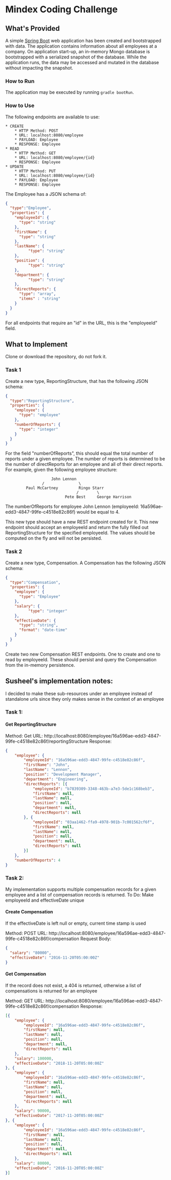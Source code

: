 # Mindex Coding Challenge
## What's Provided
A simple [Spring Boot](https://projects.spring.io/spring-boot/) web application has been created and bootstrapped 
with data. The application contains information about all employees at a company. On application start-up, an in-memory 
Mongo database is bootstrapped with a serialized snapshot of the database. While the application runs, the data may be
accessed and mutated in the database without impacting the snapshot.

### How to Run
The application may be executed by running `gradle bootRun`.

### How to Use
The following endpoints are available to use:
```
* CREATE
    * HTTP Method: POST 
    * URL: localhost:8080/employee
    * PAYLOAD: Employee
    * RESPONSE: Employee
* READ
    * HTTP Method: GET 
    * URL: localhost:8080/employee/{id}
    * RESPONSE: Employee
* UPDATE
    * HTTP Method: PUT 
    * URL: localhost:8080/employee/{id}
    * PAYLOAD: Employee
    * RESPONSE: Employee
```
The Employee has a JSON schema of:
```json
{
  "type":"Employee",
  "properties": {
    "employeeId": {
      "type": "string"
    },
    "firstName": {
      "type": "string"
    },
    "lastName": {
          "type": "string"
    },
    "position": {
          "type": "string"
    },
    "department": {
          "type": "string"
    },
    "directReports": {
      "type": "array",
      "items" : "string"
    }
  }
}
```
For all endpoints that require an "id" in the URL, this is the "employeeId" field.

## What to Implement
Clone or download the repository, do not fork it.

### Task 1
Create a new type, ReportingStructure, that has the following JSON schema:
```json
{
  "type":"ReportingStructure",
  "properties": {
    "employee": {
      "type": "employee"
    },
    "numberOfReports": {
      "type": "integer"
    }
  }
}
```
For the field "numberOfReports", this should equal the total number of reports under a given employee. The number of 
reports is determined to be the number of directReports for an employee and all of their direct reports. For example, 
given the following employee structure:
```
                    John Lennon
                /               \
         Paul McCartney         Ringo Starr
                               /        \
                          Pete Best     George Harrison
```
The numberOfReports for employee John Lennon (employeeId: 16a596ae-edd3-4847-99fe-c4518e82c86f) would be equal to 4. 

This new type should have a new REST endpoint created for it. This new endpoint should accept an employeeId and return 
the fully filled out ReportingStructure for the specified employeeId. The values should be computed on the fly and will 
not be persisted.

### Task 2
Create a new type, Compensation. A Compensation has the following JSON schema:
```json
{
  "type":"Compensation",
  "properties": {
    "employee": {
      "type": "Employee"
    },
    "salary": {
          "type": "integer"
    },
    "effectiveDate": {
      "type": "string",
      "format": "date-time"
    }
  }
}
```
Create two new Compensation REST endpoints. One to create and one to read by employeeId. These should persist and query the Compensation
from the in-memory persistence.

## Susheel's implementation notes:
I decided to make these sub-resources under an employee instead of standalone urls since they only makes sense in the context of an employee

### Task 1:
#### Get ReportingStructure
Method: Get
URL: http://localhost:8080/employee/16a596ae-edd3-4847-99fe-c4518e82c86f/reportingStructure
Response:
```json
{
    "employee": {
        "employeeId": "16a596ae-edd3-4847-99fe-c4518e82c86f",
        "firstName": "John",
        "lastName": "Lennon",
        "position": "Development Manager",
        "department": "Engineering",
        "directReports": [{
            "employeeId": "b7839309-3348-463b-a7e3-5de1c168beb3",
            "firstName": null,
            "lastName": null,
            "position": null,
            "department": null,
            "directReports": null
        }, {
            "employeeId": "03aa1462-ffa9-4978-901b-7c001562cf6f",
            "firstName": null,
            "lastName": null,
            "position": null,
            "department": null,
            "directReports": null
        }]
    },
    "numberOfReports": 4
}
```

### Task 2:
My implementation supports multiple compensation records for a given employee and a list of compensation records is returned.
To Do: Make employeeId and effectiveDate unique

#### Create Compensation
If the effectiveDate is left null or empty, current time stamp is used

Method: POST
URL: http://localhost:8080/employee/16a596ae-edd3-4847-99fe-c4518e82c86f/compensation
Request Body:
```json
{
  "salary": "80000", 
  "effectiveDate": "2016-11-20T05:00:00Z"
}
```

#### Get Compensation
If the record does not exist, a 404 is returned, otherwise a list of compensations is returned for an employee

Method: GET
URL: http://localhost:8080/employee/16a596ae-edd3-4847-99fe-c4518e82c86f/compensation
Response:
```json
[{
    "employee": {
        "employeeId": "16a596ae-edd3-4847-99fe-c4518e82c86f",
        "firstName": null,
        "lastName": null,
        "position": null,
        "department": null,
        "directReports": null
    },
    "salary": 100000,
    "effectiveDate": "2018-11-20T05:00:00Z"
}, {
    "employee": {
        "employeeId": "16a596ae-edd3-4847-99fe-c4518e82c86f",
        "firstName": null,
        "lastName": null,
        "position": null,
        "department": null,
        "directReports": null
    },
    "salary": 90000,
    "effectiveDate": "2017-11-20T05:00:00Z"
}, {
    "employee": {
        "employeeId": "16a596ae-edd3-4847-99fe-c4518e82c86f",
        "firstName": null,
        "lastName": null,
        "position": null,
        "department": null,
        "directReports": null
    },
    "salary": 80000,
    "effectiveDate": "2016-11-20T05:00:00Z"
}]
```
